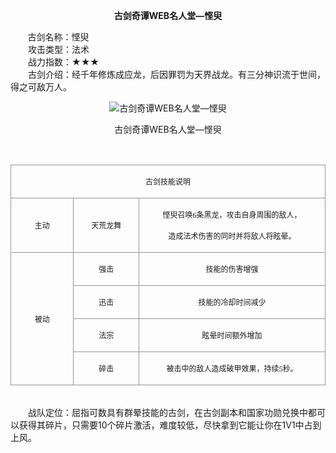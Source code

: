  <p style="TEXT-ALIGN:center"><B>古剑奇谭WEB名人堂—悭臾</B>
 
<p>&nbsp;&nbsp;&nbsp;&nbsp;&nbsp;&nbsp;&nbsp;古剑名称：悭臾<br>　　攻击类型：法术<br>　　战力指数：★★★<br>　　古剑介绍：经千年修炼成应龙，后因罪罚为天界战龙。有三分神识流于世间，得之可敌万人。</p><p style="text-align: center;"><img title="古剑奇谭WEB名人堂—悭臾" alt="古剑奇谭WEB名人堂—悭臾" src="http://dev.36b.me/current/gjqt/img/resource/405.jpg"></p><p style="text-align: center;">古剑奇谭WEB名人堂—悭臾</p><p>&nbsp;</p><table width="529"><tbody><tr style="height: 19px;"><td style="padding: 1px; border: 1px solid rgb(150, 150, 150);" colspan="3" valign="middle" width="529"><p style="text-align: center;"><span style="font-family: 宋体; font-size: 12px;">古剑技能说明</span></p></td></tr><tr style="height: 45px;"><td style="border-width: medium 1px 1px; border-style: none solid solid; border-color: currentColor rgb(150, 150, 150) rgb(150, 150, 150); padding: 1px;" valign="middle" width="104"><p style="text-align: center;"><span style="font-family: 宋体; font-size: 12px;">主动</span></p></td><td style="border-width: 1px 1px 1px medium; border-style: solid solid solid none; border-color: rgb(150, 150, 150) rgb(150, 150, 150) rgb(150, 150, 150) currentColor; padding: 1px;" valign="middle" width="109"><p style="text-align: center;"><span style="font-family: 宋体; font-size: 12px;">天荒龙舞</span></p></td><td style="border-width: 1px 1px 1px medium; border-style: solid solid solid none; border-color: rgb(150, 150, 150) rgb(150, 150, 150) rgb(150, 150, 150) currentColor; padding: 1px;" valign="middle" width="316"><p style="text-align: center;"><span style="font-family: 宋体; font-size: 12px;">悭臾召唤<span style="font-family: Times New Roman;">6</span><span style="font-family: 宋体;">条黑龙，攻击自身周围的敌人，</span></span></p><p style="text-align: center;"><span style="font-family: 宋体; font-size: 12px;">造成法术伤害的同时并将敌人将眩晕。</span></p></td></tr><tr style="height: 45px;"><td style="border-width: medium 1px 1px; border-style: none solid solid; border-color: currentColor rgb(150, 150, 150) rgb(150, 150, 150); padding: 1px;" rowspan="4" valign="middle" width="104"><p style="text-align: center;"><span style="font-family: 宋体; font-size: 12px;">被动</span></p></td><td style="border-width: medium 1px 1px medium; border-style: none solid solid none; border-color: currentColor rgb(150, 150, 150) rgb(150, 150, 150) currentColor; padding: 1px;" valign="middle" width="109"><p style="text-align: center;"><span style="font-family: 宋体; font-size: 12px;">强击</span></p></td><td style="border-width: medium 1px 1px medium; border-style: none solid solid none; border-color: currentColor rgb(150, 150, 150) rgb(150, 150, 150) currentColor; padding: 1px;" valign="middle" width="316"><p style="text-align: center;"><span style="font-family: 宋体; font-size: 12px;">技能的伤害增强</span></p></td></tr><tr style="height: 45px;"><td style="border-width: medium 1px 1px medium; border-style: none solid solid none; border-color: currentColor rgb(150, 150, 150) rgb(150, 150, 150) currentColor; padding: 1px;" valign="middle" width="109"><p style="text-align: center;"><span style="font-family: 宋体; font-size: 12px;">迅击</span></p></td><td style="border-width: medium 1px 1px medium; border-style: none solid solid none; border-color: currentColor rgb(150, 150, 150) rgb(150, 150, 150) currentColor; padding: 1px;" valign="middle" width="316"><p style="text-align: center;"><span style="font-family: 宋体; font-size: 12px;">技能的冷却时间减少</span></p></td></tr><tr style="height: 45px;"><td style="border-width: medium 1px 1px medium; border-style: none solid solid none; border-color: currentColor rgb(150, 150, 150) rgb(150, 150, 150) currentColor; padding: 1px;" valign="middle" width="109"><p style="text-align: center;"><span style="font-family: 宋体; font-size: 12px;">法宗</span></p></td><td style="border-width: medium 1px 1px medium; border-style: none solid solid none; border-color: currentColor rgb(150, 150, 150) rgb(150, 150, 150) currentColor; padding: 1px;" valign="middle" width="316"><p style="text-align: center;"><span style="font-family: 宋体; font-size: 12px;">眩晕时间额外增加</span></p></td></tr><tr style="height: 45px;"><td style="border-width: medium 1px 1px medium; border-style: none solid solid none; border-color: currentColor rgb(150, 150, 150) rgb(150, 150, 150) currentColor; padding: 1px;" valign="middle" width="109"><p style="text-align: center;"><span style="font-family: 宋体; font-size: 12px;">碎击</span></p></td><td style="border-width: medium 1px 1px medium; border-style: none solid solid none; border-color: currentColor rgb(150, 150, 150) rgb(150, 150, 150) currentColor; padding: 1px;" valign="middle" width="316"><p style="text-align: center;"><span style="font-family: 宋体; font-size: 12px;">被击中的敌人造成破甲效果，持续<span style="font-family: Times New Roman;">5</span><span style="font-family: 宋体;">秒。</span></span></p></td></tr></tbody></table><p><br>　　战队定位：屈指可数具有群晕技能的古剑，在古剑副本和国家功勋兑换中都可以获得其碎片，只需要10个碎片激活，难度较低，尽快拿到它能让你在1V1中占到上风。</p></ul>

